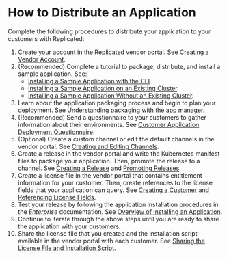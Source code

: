 # How to Distribute an Application

Complete the following procedures to distribute your application to your customers with
Replicated:

1. Create your account in the Replicated vendor portal. See [Creating a Vendor Account](vendor-portal-creating-account).
1. (Recommended) Complete a tutorial to package, distribute, and install a sample application. See:
   * [Installing a Sample Application with the CLI](tutorial-installing-with-cli).
   * [Installing a Sample Application on an Existing Cluster](tutorial-installing-with-existing-cluster).
   * [Installing a Sample Application Without an Existing Cluster](tutorial-installing-without-existing-cluster).
1. Learn about the application packaging process and begin to plan your deployment. See [Understanding packaging with the app manager](packaging-an-app).
1. (Recommended) Send a questionnaire to your customers to gather information about their environments. See [Customer Application Deployment Questionnaire](planning-questionnaire).
1. (Optional) Create a custom channel or edit the default channels in the vendor portal. See [Creating and Editing Channels](releases-creating-channels).
1. Create a release in the vendor portal and write the Kubernetes manifest files to package your application. Then, promote the release to a channel. See [Creating a Release](releases-creating-releases) and [Promoting Releases](releases-promoting).
1. Create a license file in the vendor portal that contains entitlement information for your customer. Then, create references to the license fields that your application can query. See [Creating a Customer](releases-creating-customer) and [Referencing License Fields](licenses-referencing-fields).
1. Test your release by following the application installation procedures in the _Enterprise_ documentation. See [Overview of Installing an Application](../enterprise/installing-overview).
1. Continue to iterate through the above steps until you are ready to share the
application with your customers.
1. Share the license file that you created and the installation script available in the vendor portal with each customer. See [Sharing the License File and Installation Script](releases-sharing-license-install-script).

